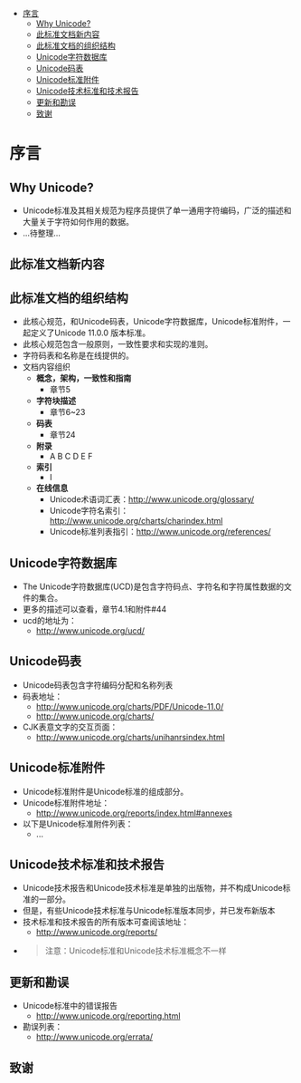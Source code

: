 <!-- TOC -->

- [序言](#序言)
    - [Why Unicode?](#why-unicode)
    - [此标准文档新内容](#此标准文档新内容)
    - [此标准文档的组织结构](#此标准文档的组织结构)
    - [Unicode字符数据库](#unicode字符数据库)
    - [Unicode码表](#unicode码表)
    - [Unicode标准附件](#unicode标准附件)
    - [Unicode技术标准和技术报告](#unicode技术标准和技术报告)
    - [更新和勘误](#更新和勘误)
    - [致谢](#致谢)

<!-- /TOC -->

# 序言

## Why Unicode?

- Unicode标准及其相关规范为程序员提供了单一通用字符编码，广泛的描述和大量关于字符如何作用的数据。
- ...待整理...

## 此标准文档新内容

## 此标准文档的组织结构

- 此核心规范，和Unicode码表，Unicode字符数据库，Unicode标准附件，一起定义了Unicode 11.0.0 版本标准。
- 此核心规范包含一般原则，一致性要求和实现的准则。
- 字符码表和名称是在线提供的。
- 文档内容组织
    - **概念，架构，一致性和指南**
        - 章节5
    - **字符块描述**
        - 章节6~23
    - **码表**
        - 章节24
    - **附录**
        - A B C D E F
    - **索引**
        - I
    - **在线信息**
        - Unicode术语词汇表：http://www.unicode.org/glossary/
        - Unicode字符名索引：http://www.unicode.org/charts/charindex.html
        - Unicode标准列表指引：http://www.unicode.org/references/

## Unicode字符数据库

- The Unicode字符数据库(UCD)是包含字符码点、字符名和字符属性数据的文件的集合。
- 更多的描述可以查看，章节4.1和附件#44
- ucd的地址为：
    - http://www.unicode.org/ucd/
    

## Unicode码表

- Unicode码表包含字符编码分配和名称列表
- 码表地址：
    - http://www.unicode.org/charts/PDF/Unicode-11.0/
    - http://www.unicode.org/charts/
- CJK表意文字的交互页面：
    - http://www.unicode.org/charts/unihanrsindex.html

## Unicode标准附件

- Unicode标准附件是Unicode标准的组成部分。
- Unicode标准附件地址：
    - http://www.unicode.org/reports/index.html#annexes
- 以下是Unicode标准附件列表：
    - ...

## Unicode技术标准和技术报告

- Unicode技术报告和Unicode技术标准是单独的出版物，并不构成Unicode标准的一部分。
- 但是，有些Unicode技术标准与Unicode标准版本同步，并已发布新版本
- 技术标准和技术报告的所有版本可查阅该地址：
    - http://www.unicode.org/reports/
- > 注意：Unicode标准和Unicode技术标准概念不一样

## 更新和勘误

- Unicode标准中的错误报告
    - http://www.unicode.org/reporting.html
- 勘误列表：
    - http://www.unicode.org/errata/

## 致谢

